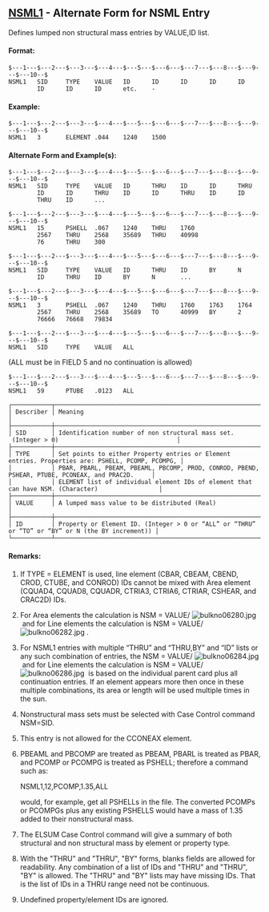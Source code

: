 ## [NSML1](https://help.hexagonmi.com/bundle/MSC_Nastran_2022.4/page/Nastran_Combined_Book/qrg/bulkno/TOC.NSML1.xhtml) - Alternate Form for NSML Entry

Defines lumped non structural mass entries by VALUE,ID list.

#### Format:

```nastran
$---1---$---2---$---3---$---4---$---5---$---6---$---7---$---8---$---9---$---10--$
NSML1   SID     TYPE    VALUE   ID      ID      ID      ID      ID              
        ID      ID      ID      etc.    -                                       
```
#### Example:

```nastran
$---1---$---2---$---3---$---4---$---5---$---6---$---7---$---8---$---9---$---10--$
NSML1   3       ELEMENT .044    1240    1500                                    
```
####

#### Alternate Form and Example(s):

```nastran
$---1---$---2---$---3---$---4---$---5---$---6---$---7---$---8---$---9---$---10--$
NSML1   SID     TYPE    VALUE   ID      THRU    ID      ID      THRU            
        ID      ID      THRU    ID      ID      THRU    ID      ID              
        THRU    ID      ...                                                     
```
```nastran
$---1---$---2---$---3---$---4---$---5---$---6---$---7---$---8---$---9---$---10--$
NSML1   15      PSHELL  .067    1240    THRU    1760                            
        2567    THRU    2568    35689   THRU    40998                           
        76      THRU    300                                                     
```
```nastran
$---1---$---2---$---3---$---4---$---5---$---6---$---7---$---8---$---9---$---10--$
NSML1   SID     TYPE    VALUE   ID      THRU    ID      BY      N               
        ID      THRU    ID      BY      N       ...                             
```
```nastran
$---1---$---2---$---3---$---4---$---5---$---6---$---7---$---8---$---9---$---10--$
NSML1   3       PSHELL  .067    1240    THRU    1760    1763    1764            
        2567    THRU    2568    35689   TO      40999   BY      2               
        76666   76668   79834                                                   
```
```nastran
$---1---$---2---$---3---$---4---$---5---$---6---$---7---$---8---$---9---$---10--$
NSML1   SID     TYPE    VALUE   ALL                                             
```
(ALL must be in FIELD 5 and no continuation is allowed)

```nastran
$---1---$---2---$---3---$---4---$---5---$---6---$---7---$---8---$---9---$---10--$
NSML1   59      PTUBE   .0123   ALL                                             
```
```text
┌───────────┬──────────────────────────────────────────────────────────────────────────────────────────────────┐
│ Describer │ Meaning                                                                                          │
├───────────┼──────────────────────────────────────────────────────────────────────────────────────────────────┤
│ SID       │ Identification number of non structural mass set.  (Integer > 0)                                 │
├───────────┼──────────────────────────────────────────────────────────────────────────────────────────────────┤
│ TYPE      │ Set points to either Property entries or Element entries. Properties are: PSHELL, PCOMP, PCOMPG, │
│           │ PBAR, PBARL, PBEAM, PBEAML, PBCOMP, PROD, CONROD, PBEND, PSHEAR, PTUBE, PCONEAX, and PRAC2D.     │
│           │ ELEMENT list of individual element IDs of element that can have NSM. (Character)                 │
├───────────┼──────────────────────────────────────────────────────────────────────────────────────────────────┤
│ VALUE     │ A lumped mass value to be distributed (Real)                                                     │
├───────────┼──────────────────────────────────────────────────────────────────────────────────────────────────┤
│ ID        │ Property or Element ID. (Integer > 0 or “ALL” or “THRU” or “TO” or “BY” or N (the BY increment)) │
└───────────┴──────────────────────────────────────────────────────────────────────────────────────────────────┘
```
#### Remarks:

1. If TYPE = ELEMENT is used, line element (CBAR, CBEAM, CBEND, CROD, CTUBE, and CONROD) IDs cannot be mixed with Area element (CQUAD4, CQUAD8, CQUADR, CTRIA3, CTRIA6, CTRIAR, CSHEAR, and CRAC2D) IDs.

2. For Area elements the calculation is NSM = VALUE/ ![bulkno06280.jpg](https://help-be.hexagonmi.com/bundle/MSC_Nastran_2022.4/page/Nastran_Combined_Book/qrg/bulkno/../../../assets/bulkno06280.jpg?_LANG=enus)  and for Line elements the calculation is NSM = VALUE/ ![bulkno06282.jpg](https://help-be.hexagonmi.com/bundle/MSC_Nastran_2022.4/page/Nastran_Combined_Book/qrg/bulkno/../../../assets/bulkno06282.jpg?_LANG=enus) .

3. For NSML1 entries with multiple “THRU” and “THRU,BY” and “ID” lists or any such combination of entries, the NSM = VALUE/ ![bulkno06284.jpg](https://help-be.hexagonmi.com/bundle/MSC_Nastran_2022.4/page/Nastran_Combined_Book/qrg/bulkno/../../../assets/bulkno06284.jpg?_LANG=enus)  and for Line elements the calculation is NSM = VALUE/ ![bulkno06286.jpg](https://help-be.hexagonmi.com/bundle/MSC_Nastran_2022.4/page/Nastran_Combined_Book/qrg/bulkno/../../../assets/bulkno06286.jpg?_LANG=enus)  is based on the individual parent card plus all continuation entries. If an element appears more then once in these multiple combinations, its area or length will be used multiple times in the sun.

4. Nonstructural mass sets must be selected with Case Control command NSM=SID.

5. This entry is not allowed for the CCONEAX element.

6. PBEAML and PBCOMP are treated as PBEAM, PBARL is treated as PBAR, and PCOMP or PCOMPG is treated as PSHELL; therefore a command such as:

     NSML1,12,PCOMP,1.35,ALL

     would, for example, get all PSHELLs in the file. The converted PCOMPs or PCOMPGs plus any existing PSHELLS would have a mass of 1.35 added to their nonstructural mass.

7. The ELSUM Case Control command will give a summary of both structural and non structural mass by element or property type.

8. With the "THRU" and "THRU", "BY" forms, blanks fields are allowed for readability. Any combination of a list of IDs and "THRU" and "THRU", "BY" is allowed. The "THRU" and "BY" lists may have missing IDs. That is the list of IDs in a THRU range need not be continuous.

9. Undefined property/element IDs are ignored.

